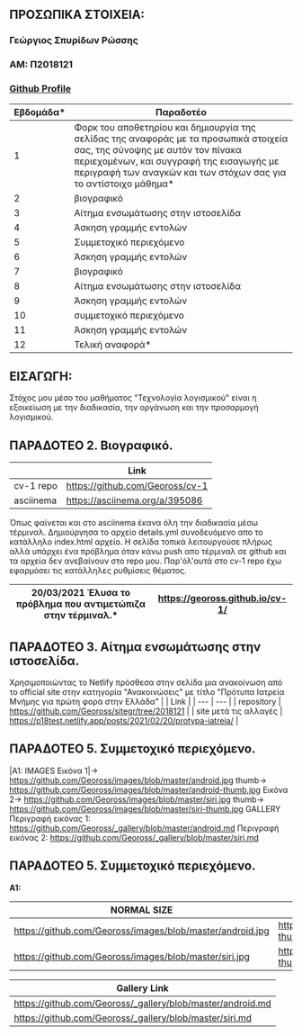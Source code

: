 ## ΠΡΟΣΩΠΙΚΑ ΣΤΟΙΧΕΙΑ:

### Γεώργιος Σπυρίδων Ρώσσης
### ΑΜ: Π2018121
### [Github Profile](https://github.com/Geoross)

| Εβδομάδα* | Παραδοτέο |
| --- | --- |
| 1 | Φορκ του αποθετηρίου και δημιουργία της σελίδας της αναφοράς με τα προσωπικά στοιχεία σας, της σύνοψης με αυτόν τον πίνακα περιεχομένων, και συγγραφή της εισαγωγής με περιγραφή των αναγκών και των στόχων σας για το αντίστοιχο μάθημα* |
| 2 | βιογραφικό |
| 3 | Αίτημα ενσωμάτωσης στην ιστοσελίδα |
| 4 | Άσκηση γραμμής εντολών |
| 5 | Συμμετοχικό περιεχόμενο |
| 6 | Άσκηση γραμμής εντολών |
| 7 | βιογραφικό |
| 8 | Αίτημα ενσωμάτωσης στην ιστοσελίδα |
| 9 | Άσκηση γραμμής εντολών |
| 10 | συμμετοχικό περιεχόμενο |
| 11 | Άσκηση γραμμής εντολών |
| 12 | Τελική αναφορά* |


## <a name="P">ΕΙΣΑΓΩΓΗ:</a>
Στόχος μου μέσο του μαθήματος "Τεχνολογία λογισμικού" είναι η εξοικείωση με την διαδικασία, την οργάνωση και την προσαρμογή λογισμικού.

## ΠΑΡΑΔΟΤΕΟ 2. Βιογραφικό.             
| | Link |
| --- | --- |
| cv-1 repo | https://github.com/Geoross/cv-1 |
| asciinema | https://asciinema.org/a/395086 |

Όπως φαίνεται και στο asciinema έκανα όλη την διαδικασία μέσω τέρμιναλ. Δημιούργησα το αρχείο details.yml συνοδευόμενο απο το κατάλληλο index.html αρχείο. Η σελίδα τοπικά    λειτουργούσε πλήρως αλλά υπάρχει ένα πρόβλημα όταν κάνω push απο τέρμιναλ σε github και τα αρχεία δεν ανεβαίνουν στο repo μου. Παρ'όλ'αυτά στο cv-1 repo έχω εφαρμόσει τις κατάλληλες ρυθμίσεις θέματος.


| 20/03/2021 Έλυσα το πρόβλημα που αντιμετώπιζα στην τέρμιναλ.* | https://geoross.github.io/cv-1/ |
| --- | --- |

## ΠΑΡΑΔΟΤΕΟ 3. Αίτημα ενσωμάτωσης στην ιστοσελίδα.
Χρησιμοποιώντας το Netlify πρόσθεσα στην σελίδα μια ανακοίνωση από το official site στην κατηγορία "Ανακοινώσεις" με τίτλο "Πρότυπα Ιατρεία Μνήμης για πρώτη φορά στην Ελλάδα"
|  | Link |
| --- | --- |
| repository | https://github.com/Geoross/sitegr/tree/2018121 |
| site μετά τις αλλαγές | https://p18test.netlify.app/posts/2021/02/20/protypa-iatreia/ |


## ΠΑΡΑΔΟΤΕΟ 5. Συμμετοχικό περιεχόμενο.
  |Α1: IMAGES Εικόνα 1|-> https://github.com/Geoross/images/blob/master/android.jpg thumb-> https://github.com/Geoross/images/blob/master/android-thumb.jpg
             Εικόνα 2-> https://github.com/Geoross/images/blob/master/siri.jpg thumb-> https://github.com/Geoross/images/blob/master/siri-thumb.jpg
      GALLERY Περιγραφή εικόνας 1: https://github.com/Geoross/_gallery/blob/master/android.md
              Περιγραφή εικόνας 2: https://github.com/Geoross/_gallery/blob/master/siri.md

## ΠΑΡΑΔΟΤΕΟ 5. Συμμετοχικό περιεχόμενο.             
**A1:**

| NORMAL SIZE | THUMB |
| --- | --- |
| https://github.com/Geoross/images/blob/master/android.jpg | https://github.com/Geoross/images/blob/master/android-thumb.jpg |
| https://github.com/Geoross/images/blob/master/siri.jpg | https://github.com/Geoross/images/blob/master/siri-thumb.jpg |


| Gallery Link |
| --- |
  |https://github.com/Geoross/_gallery/blob/master/android.md|
  |https://github.com/Geoross/_gallery/blob/master/siri.md| 

